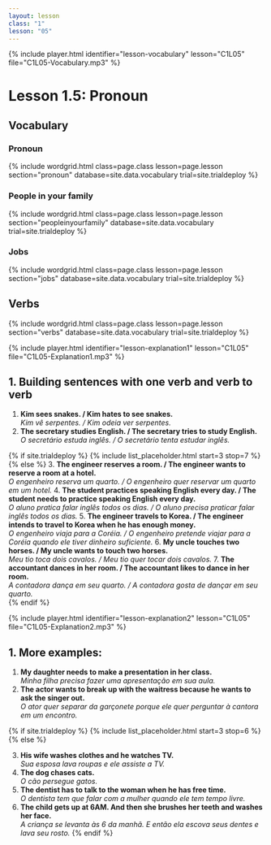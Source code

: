```yaml
---
layout: lesson
class: "1"
lesson: "05"
---
```




{% include player.html identifier="lesson-vocabulary" lesson="C1L05" file="C1L05-Vocabulary.mp3" %}
# Lesson 1.5: Pronoun 


## Vocabulary 

### Pronoun  

{% include wordgrid.html 
		class=page.class 
		lesson=page.lesson 
		section="pronoun"
		database=site.data.vocabulary 
		trial=site.trialdeploy %}



### People in your family 

{% include wordgrid.html 
		class=page.class 
		lesson=page.lesson 
		section="peopleinyourfamily"
		database=site.data.vocabulary 
		trial=site.trialdeploy %}


### Jobs 

{% include wordgrid.html 
		class=page.class 
		lesson=page.lesson 
		section="jobs"
		database=site.data.vocabulary 
		trial=site.trialdeploy %}




## Verbs

{% include wordgrid.html 
		class=page.class 
		lesson=page.lesson 
		section="verbs"
		database=site.data.vocabulary 
		trial=site.trialdeploy %}



{% include player.html identifier="lesson-explanation1" lesson="C1L05" file="C1L05-Explanation1.mp3" %}

## 1. Building sentences with one verb and verb to verb


1. **Kim sees snakes. / Kim hates to see snakes.**  
*Kim vê serpentes. / Kim odeia ver serpentes.*  
2. **The secretary studies English. / The secretary tries to study English.**   
*O secretário estuda inglês. / O secretário tenta estudar inglês.*

{% if site.trialdeploy %}
	{% include list_placeholder.html start=3 stop=7 %}
	{% else %}
3. **The engineer reserves a room. / The engineer wants to reserve a room at a hotel.**   
*O engenheiro reserva um quarto. / O engenheiro quer reservar um quarto em um hotel.*
4. **The student practices speaking English every day. / The student needs to practice speaking English every day.**  
 *O aluno pratica falar inglês todos os dias. / O aluno precisa praticar falar inglês todos os dias.*
5. **The engineer travels to Korea. / The engineer intends to travel to Korea when he has enough money.**   
*O engenheiro viaja para a Coréia. / O engenheiro pretende viajar para a Coréia quando ele tiver dinheiro suficiente.*
6. **My uncle touches two horses. / My uncle wants to touch two horses.**   
*Meu tio toca dois cavalos. / Meu tio quer tocar dois cavalos.*
7. **The accountant dances in her room. / The accountant likes to dance in her room.**   
*A contadora dança em seu quarto. / A contadora gosta de dançar em seu quarto.*  
{% endif %}

{% include player.html identifier="lesson-explanation2" lesson="C1L05" file="C1L05-Explanation2.mp3" %}
## 1. More examples: 

1. **My daughter needs to make a presentation in her class.**   
*Minha filha precisa fazer uma apresentação em sua aula.*
2. **The actor wants to break up with the waitress because he wants to ask the singer out.**   
*O ator quer separar da garçonete porque ele quer perguntar à cantora em um encontro.*

{% if site.trialdeploy %}
	{% include list_placeholder.html start=3 stop=6 %}
	{% else %}

3. **His wife washes clothes and he watches TV.**  
 *Sua esposa lava roupas e ele assiste a TV.*
4. **The dog chases cats.**  
 *O cão persegue gatos.*
5. **The dentist has to talk to the woman when he has free time.**   
*O dentista tem que falar com a mulher quando ele tem tempo livre.*
6. **The child gets up at 6AM. And then she brushes her teeth and washes her face.**  
*A criança se levanta às 6 da manhã. E então ela escova seus dentes e lava seu rosto.*
{% endif %}

